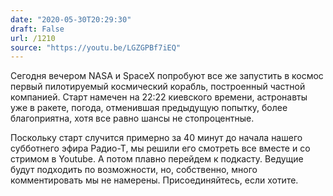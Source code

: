 ```yaml
---
date: "2020-05-30T20:29:30"
draft: False
url: /1210
source: "https://youtu.be/LGZGPBf7iEQ"
---
```


Сегодня вечером NASA и SpaceX попробуют все же запустить в космос первый пилотируемый космический корабль, построенный частной компанией. Старт намечен на 22:22 киевского времени, астронавты уже в ракете, погода, отменившая предыдущую попытку, более благоприятна, хотя все равно шансы не стопроцентные.

Поскольку старт случится примерно за 40 минут до начала нашего субботнего эфира Радио-Т, мы решили его смотреть все вместе и со стримом в Youtube. А потом плавно перейдем к подкасту. Ведущие будут подходить по возможности, но, собственно, много комментировать мы не намерены. Присоединяйтесь, если хотите.
